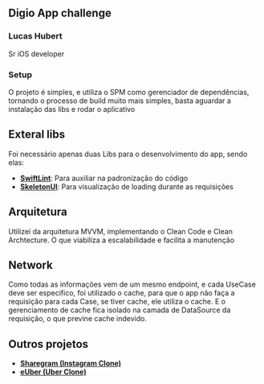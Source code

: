 ## Digio App challenge

### Lucas Hubert
Sr iOS developer

### Setup

O projeto é simples, e utiliza o SPM como gerenciador de dependências, tornando o processo de build muito mais simples, basta aguardar a instalação das libs e rodar o aplicativo

## Exteral libs

Foi necessário apenas duas Libs para o desenvolvimento do app, sendo elas:
- **[SwiftLint](https://github.com/realm/SwiftLint)**: Para auxiliar na padronização do código
- **[SkeletonUI](https://github.com/CSolanaM/SkeletonUI)**: Para visualização de loading durante as requisições

## Arquitetura
Utilizei da arquitetura MVVM, implementando o Clean Code e Clean Archtecture. O que viabiliza a escalabilidade e facilita a manutenção

## Network
Como todas as informações vem de um mesmo endpoint, e cada UseCase deve ser especifico, foi utilizado o cache, para que o app não faça a requisição para cada Case, se tiver cache, ele utiliza o cache. E o gerenciamento de cache fica isolado na camada de DataSource da requisição, o que previne cache indevido.

## Outros projetos
- **[Sharegram (Instagram Clone)](https://github.com/LucasJorgeHubert/SwiftUI-Sharegram-App)**
- **[eUber (Uber Clone)](https://github.com/LucasJorgeHubert/SwiftUI-Uber-App)**
